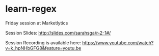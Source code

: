 # learn-regex
Friday session at Marketlytics

Session Slides: http://slides.com/sarahsga/r-2-1#/

Session Recording is available here: 
https://www.youtube.com/watch?v=k_hpNHbGFG8&feature=youtu.be
